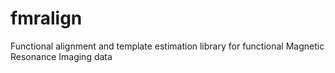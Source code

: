 # fmralign
Functional alignment and template estimation library for functional Magnetic Resonance Imaging data
